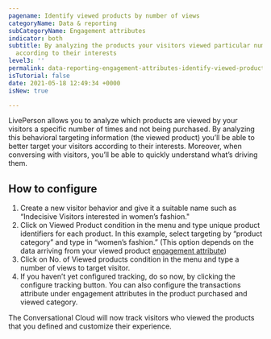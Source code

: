 ```yaml
---
pagename: Identify viewed products by number of views
categoryName: Data & reporting
subCategoryName: Engagement attributes
indicator: both
subtitle: By analyzing the products your visitors viewed particular number of times you can target customers
  according to their interests
level3: ''
permalink: data-reporting-engagement-attributes-identify-viewed-products-by-number-of-views.html
isTutorial: false
date: 2021-05-18 12:49:34 +0000
isNew: true

---
```

LivePerson allows you to analyze which products are viewed by your visitors a specific number of times and not being purchased. By analyzing this behavioral targeting information (the viewed product) you’ll be able to better target your visitors according to their interests. Moreover, when conversing with visitors, you’ll be able to quickly understand what’s driving them.

## How to configure

1. Create a new visitor behavior and give it a suitable name such as “Indecisive Visitors interested in women’s fashion."
2. Click on Viewed Product condition in the menu and type unique product identifiers for each product. In this example, select targeting by “product category” and type in “women’s fashion.” (This option depends on the data arriving from your viewed product [engagement attribute](data-reporting-engagement-attributes-data-sources-engagement-attributes-overview.html))
3. Click on No. of Viewed products condition in the menu and type a number of views to target visitor.
4. If you haven’t yet configured tracking, do so now, by clicking the configure tracking button. You can also configure the transactions attribute under engagement attributes in the product purchased and viewed category.

The Conversational Cloud will now track visitors who viewed the products that you defined and customize their experience.
